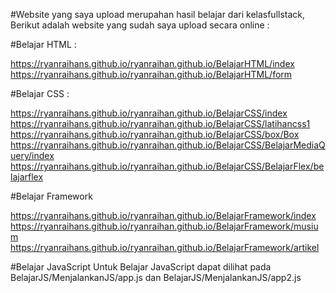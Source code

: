 #Website yang saya upload merupahan hasil belajar dari kelasfullstack, Berikut adalah website yang sudah saya upload secara online :

#Belajar HTML :

https://ryanraihans.github.io/ryanraihan.github.io/BelajarHTML/index
https://ryanraihans.github.io/ryanraihan.github.io/BelajarHTML/form

#Belajar CSS : 

https://ryanraihans.github.io/ryanraihan.github.io/BelajarCSS/index
https://ryanraihans.github.io/ryanraihan.github.io/BelajarCSS/latihancss1
https://ryanraihans.github.io/ryanraihan.github.io/BelajarCSS/box/Box
https://ryanraihans.github.io/ryanraihan.github.io/BelajarCSS/BelajarMediaQuery/index
https://ryanraihans.github.io/ryanraihan.github.io/BelajarCSS/BelajarFlex/belajarflex

#Belajar Framework

https://ryanraihans.github.io/ryanraihan.github.io/BelajarFramework/index
https://ryanraihans.github.io/ryanraihan.github.io/BelajarFramework/musium
https://ryanraihans.github.io/ryanraihan.github.io/BelajarFramework/artikel

#Belajar JavaScript
Untuk Belajar JavaScript dapat dilihat pada BelajarJS/MenjalankanJS/app.js dan BelajarJS/MenjalankanJS/app2.js
